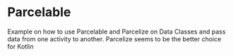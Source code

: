 # Parcelable
Example on how to use Parcelable and Parcelize on Data Classes and pass data from one activity to another.
Parcelize seems to be the better choice for Kotlin
